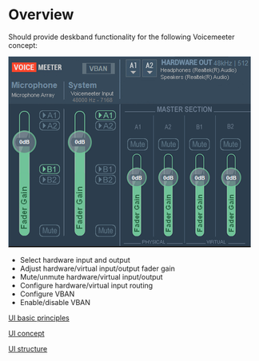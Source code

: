 # Overview

Should provide deskband functionality for the following Voicemeeter concept:

![Functional concept](functional_concept.png)

- Select hardware input and output
- Adjust hardware/virtual input/output fader gain
- Mute/unmute hardware/virtual input/output
- Configure hardware/virtual input routing
- Configure VBAN
- Enable/disable VBAN

[UI basic principles](ui/base.md)

[UI concept](ui/concept.md)

[UI structure](ui/structure.md)